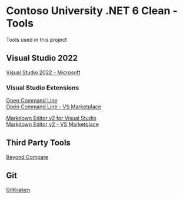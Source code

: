 # Contoso University .NET 6 Clean - Tools

Tools used in this project

## Visual Studio 2022

[Visual Studio 2022 - Microsoft](https://visualstudio.microsoft.com/vs/)

### Visual Studio Extensions

[Open Command Line](https://github.com/madskristensen/OpenCommandLine)<br/>
[Open Command Line - VS Marketplace](https://marketplace.visualstudio.com/items?itemName=MadsKristensen.OpenCommandLine)<br/>

[Markdown Editor v2 for Visual Studio](https://github.com/MadsKristensen/MarkdownEditor2022)<br/>
[Markdown Editor v2 - VS Marketplace](https://marketplace.visualstudio.com/items?itemName=MadsKristensen.MarkdownEditor2)<br/>


## Third Party Tools

[Beyond Compare](https://www.scootersoftware.com/)<br/>

## Git

[GitKraken](https://www.gitkraken.com/)

